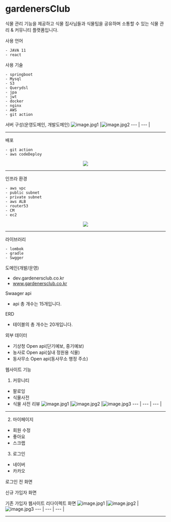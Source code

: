 # gardenersClub
식물 관리 기능을 제공하고 식물 집사님들과 식물팁을 공유하며 소통할 수 있는 식물 관리 & 커뮤니티 플랫폼입니다. 


사용 언어
```
- JAVA 11
- react 
```


사용 기술
```
- springboot
- Mysql
- S3
- Querydsl
- jpa
- jwt
- docker
- nginx
- AWS
- git action
```

서버 구성(운영도메인, 개발도메인)
![image.jpg1](https://github.com/greeneryjin/gardenersClub/assets/87289562/0a5ae9b6-e312-4ef7-80ce-a66c688c2a25) |![image.jpg2](https://github.com/greeneryjin/gardenersClub/assets/87289562/11cd3156-e0cf-4012-b3bd-7a911f5a729f)
--- | --- | 
* * *


배포
```
- git action
- aws codeDeploy
```
<div align="center"> <img src="https://github.com/greeneryjin/gardenersClub/assets/87289562/39b3c60e-c393-4f81-b86c-1819a91cc559"> </div>

* * *


인프라 환경 
```
- aws vpc
- public subnet
- private subnet
- aws ALB
- router53
- CM
- ec2
```
<div align="center"> <img src="https://github.com/greeneryjin/gardenersClub/assets/87289562/9889ea83-1a97-42a5-a977-2ed2d2e6fed7"> </div>

* * *


라이브러리
```
- lombok
- gradle
- Swgger 
```


도메인(개발/운영)
- dev.gardenersclub.co.kr
- www.gardenersclub.co.kr


Swaager api
- api 총 개수는 15개입니다. 


ERD
- 테이블의 총 개수는 20개입니다. 


외부 데이터 
- 기상청 Open api(단기예보, 중기예보)
- 농사로 Open api(실내 정원용 식물)
- 동사무소 Open api(동사무소 행정 주소)

웹사이트 기능
1. 커뮤니티 
- 팔로잉
- 식물사전
- 식물 사전 리뷰 
![image.jpg1]() |![image.jpg2]() |![image.jpg3]()
--- | --- | --- |
* * *


2. 마이페이지
- 회원 수정
- 좋아요
- 스크랩


3. 로그인
- 네이버 
- 카카오

로그인 전 화면

신규 가입자 화면

기존 가입자 웹사이트 리다이렉트 화면 
![image.jpg1]() |![image.jpg2]() |![image.jpg3]()
--- | --- | --- |
* * *

